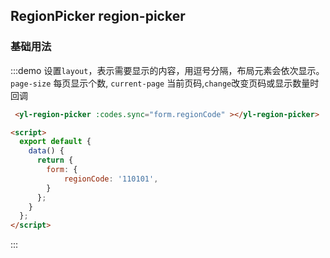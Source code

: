 ## RegionPicker region-picker


### 基础用法
:::demo 设置`layout`，表示需要显示的内容，用逗号分隔，布局元素会依次显示。`page-size` 每页显示个数, `current-page` 当前页码,`change`改变页码或显示数量时回调
```html
 <yl-region-picker :codes.sync="form.regionCode" ></yl-region-picker>

<script>
  export default {
    data() {
      return {
        form: {
            regionCode: '110101',
        }
      };
    }
  };
</script>
```
:::
                                   
